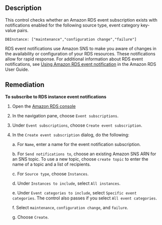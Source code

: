 ## Description

This control checks whether an Amazon RDS event subscription exists with notifications enabled for the following source type, event category key-value pairs.

```
DBInstance: ["maintenance","configuration change","failure"]
```

RDS event notifications use Amazon SNS to make you aware of changes in the availability or configuration of your RDS resources. These notifications allow for rapid response. For additional information about RDS event notifications, see [Using Amazon RDS event notification](https://docs.aws.amazon.com/AmazonRDS/latest/UserGuide/USER_Events.html) in the Amazon RDS User Guide.

## Remediation

**To subscribe to RDS instance event notifications**

1. Open the [Amazon RDS console](https://console.aws.amazon.com/rds/.)

2. In the navigation pane, choose `Event subscriptions`.

3. Under `Event subscriptions`, choose `Create event subscription`.

4. In the `Create event subscription` dialog, do the following:

    a. For `Name`, enter a name for the event notification subscription.

    b. For `Send notifications to`, choose an existing Amazon SNS ARN for an SNS topic. To use a new topic, choose `create topic` to enter the name of a topic and a list of recipients.

    c. For `Source type`, choose `Instances`.

    d. Under `Instances to include`, select `All instances`.

    e. Under `Event categories to include`, select `Specific event categories`. The control also passes if you select `All event categories`.

    f. Select `maintenance`, `configuration change`, and `failure`.

    g. Choose `Create`.
    